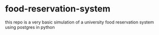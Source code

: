 # food-reservation-system
this repo is a very basic simulation of a university food reservation system using postgres in python
